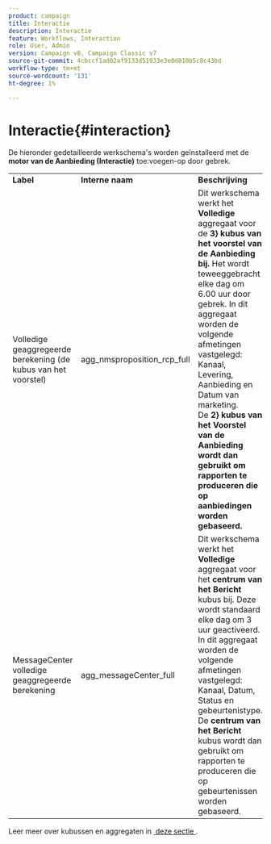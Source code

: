 ```yaml
---
product: campaign
title: Interactie
description: Interactie
feature: Workflows, Interaction
role: User, Admin
version: Campaign v8, Campaign Classic v7
source-git-commit: 4cbccf1ad02af9133d51933e3e0d010b5c8c43bd
workflow-type: tm+mt
source-wordcount: '131'
ht-degree: 1%

---
```



# Interactie{#interaction}

De hieronder gedetailleerde werkschema&#39;s worden geïnstalleerd met de **motor van de Aanbieding (Interactie)** toe:voegen-op door gebrek.

<table> 
 <tbody> 
  <tr> 
   <td> <strong>Label</strong><br /> </td> 
   <td> <strong> Interne naam </strong><br /> </td> 
   <td> <strong>Beschrijving</strong><br /> </td> 
  </tr> 
  <tr> 
   <td> <span class="uicontrol"> Volledige geaggregeerde berekening (de kubus van het voorstel) </span> <br /> </td> 
   <td> <span class="uicontrol"> agg_nmsproposition_rcp_full </span> <br /> </td> 
   <td> Dit werkschema werkt het <strong> Volledige </strong> aggregaat voor de <strong> 3&rbrace; kubus van het voorstel van de Aanbieding bij. </strong> Het wordt teweeggebracht elke dag om 6.00 uur door gebrek. In dit aggregaat worden de volgende afmetingen vastgelegd: Kanaal, Levering, Aanbieding en Datum van marketing.<br /> De <strong> 2&rbrace; kubus van het Voorstel van de Aanbieding wordt dan gebruikt om rapporten te produceren die op aanbiedingen worden gebaseerd.<br /></strong> </td> 
  </tr> 
   <tr> 
   <td> <span class="uicontrol"> MessageCenter volledige geaggregeerde berekening </span> <br /> </td> 
   <td> <span class="uicontrol"> agg_messageCenter_full </span> <br /> </td> 
   <td> Dit werkschema werkt het <strong> Volledige </strong> aggregaat voor het <strong> centrum van het Bericht </strong> kubus bij. Deze wordt standaard elke dag om 3 uur geactiveerd. In dit aggregaat worden de volgende afmetingen vastgelegd: Kanaal, Datum, Status en gebeurtenistype.<br /> De <strong> centrum van het Bericht </strong> kubus wordt dan gebruikt om rapporten te produceren die op gebeurtenissen worden gebaseerd. <br /> </td> 
   <td> <br /> </td> 
  </tr> 
 </tbody> 
</table>

Leer meer over kubussen en aggregaten in [&#x200B; deze sectie &#x200B;](../../v8/reporting/gs-cubes.md).

